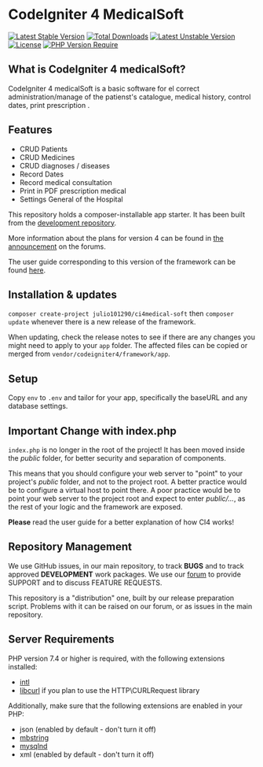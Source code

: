   # CodeIgniter 4 MedicalSoft
  [![Latest Stable Version](http://poser.pugx.org/julio101290/ci4medical-soft/v)](https://packagist.org/packages/julio101290/ci4medical-soft) [![Total Downloads](http://poser.pugx.org/julio101290/ci4medical-soft/downloads)](https://packagist.org/packages/julio101290/ci4medical-soft) [![Latest Unstable Version](http://poser.pugx.org/julio101290/ci4medical-soft/v/unstable)](https://packagist.org/packages/julio101290/ci4medical-soft) [![License](http://poser.pugx.org/julio101290/ci4medical-soft/license)](https://packagist.org/packages/julio101290/ci4medical-soft) [![PHP Version Require](http://poser.pugx.org/julio101290/ci4medical-soft/require/php)](https://packagist.org/packages/julio101290/ci4medical-soft)

## What is CodeIgniter 4 medicalSoft?

CodeIgniter 4 medicalSoft is a  basic software for el correct administration/manage of the patienst's catalogue, medical history, control dates, print prescription .

## Features

* CRUD Patients
* CRUD Medicines
* CRUD diagnoses / diseases
* Record Dates
* Record medical consultation
* Print in PDF prescription medical
* Settings General of the Hospital

This repository holds a composer-installable app starter.
It has been built from the
[development repository](https://github.com/codeigniter4/CodeIgniter4).

More information about the plans for version 4 can be found in [the announcement](http://forum.codeigniter.com/thread-62615.html) on the forums.

The user guide corresponding to this version of the framework can be found
[here](https://codeigniter4.github.io/userguide/).

## Installation & updates

`composer create-project julio101290/ci4medical-soft` then `composer update` whenever
there is a new release of the framework.

When updating, check the release notes to see if there are any changes you might need to apply
to your `app` folder. The affected files can be copied or merged from
`vendor/codeigniter4/framework/app`.

## Setup

Copy `env` to `.env` and tailor for your app, specifically the baseURL
and any database settings.

## Important Change with index.php

`index.php` is no longer in the root of the project! It has been moved inside the *public* folder,
for better security and separation of components.

This means that you should configure your web server to "point" to your project's *public* folder, and
not to the project root. A better practice would be to configure a virtual host to point there. A poor practice would be to point your web server to the project root and expect to enter *public/...*, as the rest of your logic and the
framework are exposed.

**Please** read the user guide for a better explanation of how CI4 works!

## Repository Management

We use GitHub issues, in our main repository, to track **BUGS** and to track approved **DEVELOPMENT** work packages.
We use our [forum](http://forum.codeigniter.com) to provide SUPPORT and to discuss
FEATURE REQUESTS.

This repository is a "distribution" one, built by our release preparation script.
Problems with it can be raised on our forum, or as issues in the main repository.

## Server Requirements

PHP version 7.4 or higher is required, with the following extensions installed:

- [intl](http://php.net/manual/en/intl.requirements.php)
- [libcurl](http://php.net/manual/en/curl.requirements.php) if you plan to use the HTTP\CURLRequest library

Additionally, make sure that the following extensions are enabled in your PHP:

- json (enabled by default - don't turn it off)
- [mbstring](http://php.net/manual/en/mbstring.installation.php)
- [mysqlnd](http://php.net/manual/en/mysqlnd.install.php)
- xml (enabled by default - don't turn it off)
